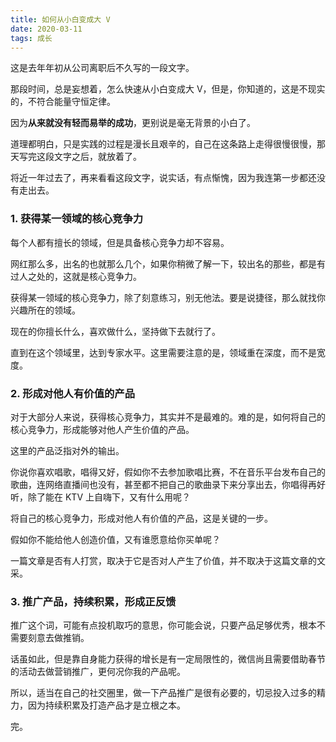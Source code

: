 ```yaml
---
title: 如何从小白变成大 V
date: 2020-03-11
tags: 成长
---
```


这是去年年初从公司离职后不久写的一段文字。

那段时间，总是妄想着，怎么快速从小白变成大 V，但是，你知道的，这是不现实的，不符合能量守恒定律。

因为**从来就没有轻而易举的成功**，更别说是毫无背景的小白了。

道理都明白，只是实践的过程是漫长且艰辛的，自己在这条路上走得很慢很慢，那天写完这段文字之后，就放着了。

将近一年过去了，再来看看这段文字，说实话，有点惭愧，因为我连第一步都还没有走出去。

### 1. 获得某一领域的核心竞争力

每个人都有擅长的领域，但是具备核心竞争力却不容易。

网红那么多，出名的也就那么几个，如果你稍微了解一下，较出名的那些，都是有过人之处的，这就是核心竞争力。

获得某一领域的核心竞争力，除了刻意练习，别无他法。要是说捷径，那么就找你兴趣所在的领域。

现在的你擅长什么，喜欢做什么，坚持做下去就行了。

直到在这个领域里，达到专家水平。这里需要注意的是，领域重在深度，而不是宽度。

### 2. 形成对他人有价值的产品

对于大部分人来说，获得核心竞争力，其实并不是最难的。难的是，如何将自己的核心竞争力，形成能够对他人产生价值的产品。

这里的产品泛指对外的输出。

你说你喜欢唱歌，唱得又好，假如你不去参加歌唱比赛，不在音乐平台发布自己的歌曲，连网络直播间也没有，甚至都不把自己的歌曲录下来分享出去，你唱得再好听，除了能在 KTV 上自嗨下，又有什么用呢？

将自己的核心竞争力，形成对他人有价值的产品，这是关键的一步。

假如你不能给他人创造价值，又有谁愿意给你买单呢？

一篇文章是否有人打赏，取决于它是否对人产生了价值，并不取决于这篇文章的文采。

### 3. 推广产品，持续积累，形成正反馈

推广这个词，可能有点投机取巧的意思，你可能会说，只要产品足够优秀，根本不需要刻意去做推销。

话虽如此，但是靠自身能力获得的增长是有一定局限性的，微信尚且需要借助春节的活动去做营销推广，更何况你我的产品呢。

所以，适当在自己的社交圈里，做一下产品推广是很有必要的，切忌投入过多的精力，因为持续积累及打造产品才是立根之本。

完。